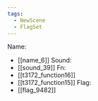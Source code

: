 ```yaml
---
tags:
  - NewScene
  - FlagSet
---
```

Name:
- [[name_6]]
Sound:
- [[sound_39]]
Fn:
- [[t3172_function16]]
- [[t3172_function15]]
Flag:
- [[flag_9482]]
